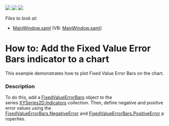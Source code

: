 <!-- default badges list -->
![](https://img.shields.io/endpoint?url=https://codecentral.devexpress.com/api/v1/VersionRange/128568443/16.1.5%2B)
[![](https://img.shields.io/badge/Open_in_DevExpress_Support_Center-FF7200?style=flat-square&logo=DevExpress&logoColor=white)](https://supportcenter.devexpress.com/ticket/details/T431950)
[![](https://img.shields.io/badge/📖_How_to_use_DevExpress_Examples-e9f6fc?style=flat-square)](https://docs.devexpress.com/GeneralInformation/403183)
<!-- default badges end -->
<!-- default file list -->
*Files to look at*:

* [MainWindow.xaml](./CS/FixedValueErrorBars/MainWindow.xaml) (VB: [MainWindow.xaml](./VB/FixedValueErrorBars/MainWindow.xaml))
<!-- default file list end -->
# How to: Add the Fixed Value Error Bars indicator to a chart


<p>This example demonstrates how to plot Fixed Value Error Bars on the chart.</p>


<h3>Description</h3>

To do this, add a&nbsp;<a href="https://documentation.devexpress.com/#WPF/clsDevExpressXpfChartsFixedValueErrorBarstopic">FixedValueErrorBars</a>&nbsp;object to the series&nbsp;<a href="https://documentation.devexpress.com/#WPF/DevExpressXpfChartsXYSeries2D_Indicatorstopic">XYSeries2D.Indicators</a>&nbsp;collection.&nbsp;Then, define negative and positive error values using the <a href="https://documentation.devexpress.com/#WPF/DevExpressXpfChartsFixedValueErrorBars_NegativeErrortopic">FixedValueErrorBars.NegativeError</a>&nbsp;and&nbsp;<a href="https://documentation.devexpress.com/#WPF/DevExpressXpfChartsFixedValueErrorBars_PositiveErrortopic">FixedValueErrorBars.PositiveError</a>&nbsp;properties.

<br/>


